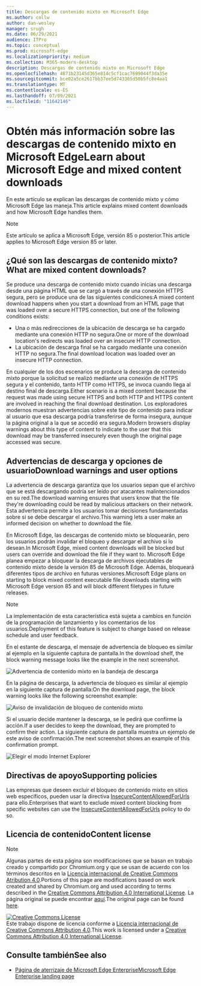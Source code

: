 ```yaml
---
title: Descargas de contenido mixto en Microsoft Edge
ms.author: collw
author: dan-wesley
manager: srugh
ms.date: 06/29/2021
audience: ITPro
ms.topic: conceptual
ms.prod: microsoft-edge
ms.localizationpriority: medium
ms.collection: M365-modern-desktop
description: Descargas de contenido mixto en Microsoft Edge
ms.openlocfilehash: 4871b23145d365e814c5cf1cac7699044f3da35e
ms.sourcegitcommit: bce02a5ce2617bb37ee5d743365d50b5fc8e4aa1
ms.translationtype: MT
ms.contentlocale: es-ES
ms.lasthandoff: 07/09/2021
ms.locfileid: "11642146"
---
```

# <a name="learn-about-microsoft-edge-and-mixed-content-downloads"></a><span data-ttu-id="fd4b7-103">Obtén más información sobre las descargas de contenido mixto en Microsoft Edge</span><span class="sxs-lookup"><span data-stu-id="fd4b7-103">Learn about Microsoft Edge and mixed content downloads</span></span>

<span data-ttu-id="fd4b7-104">En este artículo se explican las descargas de contenido mixto y cómo Microsoft Edge las maneja.</span><span class="sxs-lookup"><span data-stu-id="fd4b7-104">This article explains mixed content downloads and how Microsoft Edge handles them.</span></span>

>[!NOTE]
><span data-ttu-id="fd4b7-105">Este artículo se aplica a Microsoft Edge, versión 85 o posterior.</span><span class="sxs-lookup"><span data-stu-id="fd4b7-105">This article applies to Microsoft Edge version 85 or later.</span></span>

## <a name="what-are-mixed-content-downloads"></a><span data-ttu-id="fd4b7-106">¿Qué son las descargas de contenido mixto?</span><span class="sxs-lookup"><span data-stu-id="fd4b7-106">What are mixed content downloads?</span></span>

<span data-ttu-id="fd4b7-107">Se produce una descarga de contenido mixto cuando inicias una descarga desde una página HTML que se cargó a través de una conexión HTTPS segura, pero se produce una de las siguientes condiciones:</span><span class="sxs-lookup"><span data-stu-id="fd4b7-107">A mixed content download happens when you start a download from an HTML page that was loaded over a secure HTTPS connection, but one of the following conditions exists:</span></span>

- <span data-ttu-id="fd4b7-108">Una o más redirecciones de la ubicación de descarga se ha cargado mediante una conexión HTTP no segura.</span><span class="sxs-lookup"><span data-stu-id="fd4b7-108">One or more of the download location's redirects was loaded over an insecure HTTP connection.</span></span>
- <span data-ttu-id="fd4b7-109">La ubicación de descarga final se ha cargado mediante una conexión HTTP no segura.</span><span class="sxs-lookup"><span data-stu-id="fd4b7-109">The final download location was loaded over an insecure HTTP connection.</span></span>

<span data-ttu-id="fd4b7-110">En cualquier de los dos escenarios se produce la descarga de contenido mixto porque la solicitud se realizó mediante una conexión de HTTPS segura y el contenido, tanto HTTP como HTTPS, se invoca cuando llega al destino final de descarga.</span><span class="sxs-lookup"><span data-stu-id="fd4b7-110">Either scenario is a mixed content because the request was made using secure HTTPS and both HTTP and HTTPS content are involved in reaching the final download destination.</span></span> <span data-ttu-id="fd4b7-111">Los exploradores modernos muestran advertencias sobre este tipo de contenido para indicar al usuario que esa descarga podría transferirse de forma insegura, aunque la página original a la que se accedió era segura.</span><span class="sxs-lookup"><span data-stu-id="fd4b7-111">Modern browsers display warnings about this type of content to indicate to the user that this download may be transferred insecurely even though the original page accessed was secure.</span></span>

## <a name="download-warnings-and-user-options"></a><span data-ttu-id="fd4b7-112">Advertencias de descarga y opciones de usuario</span><span class="sxs-lookup"><span data-stu-id="fd4b7-112">Download warnings and user options</span></span>

<span data-ttu-id="fd4b7-113">La advertencia de descarga garantiza que los usuarios sepan que el archivo que se está descargando podría ser leído por atacantes malintencionados en su red.</span><span class="sxs-lookup"><span data-stu-id="fd4b7-113">The download warning ensures that users know that the file they're downloading could be read by malicious attackers on their network.</span></span> <span data-ttu-id="fd4b7-114">Esta advertencia permite a los usuarios tomar decisiones fundamentadas sobre si se debe descargar el archivo.</span><span class="sxs-lookup"><span data-stu-id="fd4b7-114">This warning lets a user make an informed decision on whether to download the file.</span></span>

<span data-ttu-id="fd4b7-115">En Microsoft Edge, las descargas de contenido mixto se bloquearán, pero los usuarios podrán invalidar el bloqueo y descargar el archivo si lo desean.</span><span class="sxs-lookup"><span data-stu-id="fd4b7-115">In Microsoft Edge, mixed content downloads will be blocked but users can override and download the file if they want to.</span></span> <span data-ttu-id="fd4b7-116">Microsoft Edge planea empezar a bloquear la descarga de archivos ejecutables de contenido mixto desde la versión 85 de Microsoft Edge. Además, bloqueará diferentes tipos de archivo en futuras versiones.</span><span class="sxs-lookup"><span data-stu-id="fd4b7-116">Microsoft Edge plans on starting to block mixed content executable file downloads starting with Microsoft Edge version 85 and will block different filetypes in future releases.</span></span>

> [!NOTE]
> <span data-ttu-id="fd4b7-117">La implementación de esta característica está sujeta a cambios en función de la programación de lanzamiento y los comentarios de los usuarios.</span><span class="sxs-lookup"><span data-stu-id="fd4b7-117">Deployment of this feature is subject to change based on release schedule and user feedback.</span></span>

<!-- The schedule of the block for different filetypes is to be determined and may be impacted by usage data and user feedback. -->

<span data-ttu-id="fd4b7-118">En el estante de descarga, el mensaje de advertencia de bloqueo es similar al ejemplo en la siguiente captura de pantalla.</span><span class="sxs-lookup"><span data-stu-id="fd4b7-118">In the download shelf, the block warning message looks like the example in the next screenshot.</span></span>

 ![Advertencia de contenido mixto en la bandeja de descarga](./media/edge-learnmore-mixed-content-downloads/edge-mixed-content-download-tray-warning.png)

<span data-ttu-id="fd4b7-120">En la página de descarga, la advertencia de bloqueo es similar al ejemplo en la siguiente captura de pantalla:</span><span class="sxs-lookup"><span data-stu-id="fd4b7-120">On the download page, the block warning looks like the following screenshot example:</span></span>

 ![Aviso de invalidación de bloqueo de contenido mixto](./media/edge-learnmore-mixed-content-downloads/edge-mixed-content-download-page-warning.png)

<span data-ttu-id="fd4b7-122">Si el usuario decide mantener la descarga, se le pedirá que confirme la acción.</span><span class="sxs-lookup"><span data-stu-id="fd4b7-122">If a user decides to keep the download, they are prompted to confirm their action.</span></span> <span data-ttu-id="fd4b7-123">La siguiente captura de pantalla muestra un ejemplo de este aviso de confirmación.</span><span class="sxs-lookup"><span data-stu-id="fd4b7-123">The next screenshot shows an example of this confirmation prompt.</span></span>

 ![Elegir el modo Internet Explorer](./media/edge-learnmore-mixed-content-downloads/edge-mixed-content-download-override.png)

## <a name="supporting-policies"></a><span data-ttu-id="fd4b7-125">Directivas de apoyo</span><span class="sxs-lookup"><span data-stu-id="fd4b7-125">Supporting policies</span></span>

<span data-ttu-id="fd4b7-126">Las empresas que deseen excluir el bloqueo de contenido mixto en sitios web específicos, pueden usar la directiva [InsecureContentAllowedForUrls](./microsoft-edge-policies.md#insecurecontentallowedforurls) para ello.</span><span class="sxs-lookup"><span data-stu-id="fd4b7-126">Enterprises that want to exclude mixed content blocking from specific websites can use the [InsecureContentAllowedForUrls](./microsoft-edge-policies.md#insecurecontentallowedforurls) policy to do so.</span></span>

## <a name="content-license"></a><span data-ttu-id="fd4b7-127">Licencia de contenido</span><span class="sxs-lookup"><span data-stu-id="fd4b7-127">Content license</span></span>

> [!NOTE]
> <span data-ttu-id="fd4b7-128">Algunas partes de esta página son modificaciones que se basan en trabajo creado y compartido por Chromium.org y que se usan de acuerdo con los términos descritos en la [Licencia internacional de Creative Commons Atribution 4.0](http://creativecommons.org/licenses/by/4.0/).</span><span class="sxs-lookup"><span data-stu-id="fd4b7-128">Portions of this page are modifications based on work created and shared by Chromium.org and used according to terms described in the [Creative Commons Attribution 4.0 International License](http://creativecommons.org/licenses/by/4.0/).</span></span> <span data-ttu-id="fd4b7-129">La página original se puede encontrar [aquí](https://developers.google.com/web/fundamentals/security/prevent-mixed-content/what-is-mixed-content).</span><span class="sxs-lookup"><span data-stu-id="fd4b7-129">The original page can be found [here](https://developers.google.com/web/fundamentals/security/prevent-mixed-content/what-is-mixed-content).</span></span>
  
<a rel="license" href="http://creativecommons.org/licenses/by/4.0/"><img alt="Creative Commons License" style="border-width:0" src="https://i.creativecommons.org/l/by/4.0/88x31.png" /></a><br /><span data-ttu-id="fd4b7-130">Este trabajo dispone de licencia conforme a <a rel="license" href="http://creativecommons.org/licenses/by/4.0/">Licencia internacional de Creative Commons Attribution 4.0</a>.</span><span class="sxs-lookup"><span data-stu-id="fd4b7-130">This work is licensed under a <a rel="license" href="http://creativecommons.org/licenses/by/4.0/">Creative Commons Attribution 4.0 International License</a>.</span></span>

## <a name="see-also"></a><span data-ttu-id="fd4b7-131">Consulte también</span><span class="sxs-lookup"><span data-stu-id="fd4b7-131">See also</span></span>

- [<span data-ttu-id="fd4b7-132">Página de aterrizaje de Microsoft Edge Enterprise</span><span class="sxs-lookup"><span data-stu-id="fd4b7-132">Microsoft Edge Enterprise landing page</span></span>](https://aka.ms/EdgeEnterprise)